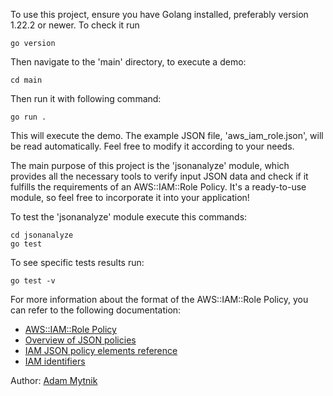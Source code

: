 To use this project, ensure you have Golang installed, preferably version 1.22.2 or newer.
To check it run 
```
go version
```
Then navigate to the 'main' directory, to execute a demo:
```
cd main
```
Then run it with following command:
```
go run .
```
This will execute the demo. The example JSON file, 'aws_iam_role.json', will be read automatically. Feel free to modify it according to your needs.

The main purpose of this project is the 'jsonanalyze' module, which provides all the necessary tools to verify input JSON data and check if it fulfills the requirements of an AWS::IAM::Role Policy. It's a ready-to-use module, so feel free to incorporate it into your application!

To test the 'jsonanalyze' module execute this commands:
```
cd jsonanalyze
go test
```
To see specific tests results run:
```
go test -v
```

For more information about the format of the AWS::IAM::Role Policy, you can refer to the following documentation:
* [AWS::IAM::Role Policy](https://docs.aws.amazon.com/AWSCloudFormation/latest/UserGuide/aws-properties-iam-role-policy.html)
* [Overview of JSON policies](https://docs.aws.amazon.com/IAM/latest/UserGuide/access_policies.html#access_policies-json)
* [IAM JSON policy elements reference](https://docs.aws.amazon.com/IAM/latest/UserGuide/reference_policies_elements.html)
* [IAM identifiers](https://docs.aws.amazon.com/IAM/latest/UserGuide/reference_identifiers.html#identifiers-arns)

Author: [Adam Mytnik](mailto:adammytnik@student.agh.edu.pl)

